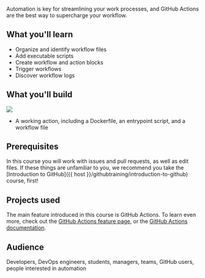 Automation is key for streamlining your work processes, and GitHub Actions are the best way to supercharge your workflow.

## What you'll learn

- Organize and identify workflow files
- Add executable scripts
- Create workflow and action blocks
- Trigger workflows
- Discover workflow logs

## What you'll build

![](https://user-images.githubusercontent.com/16547949/62388562-9fc1a500-b52b-11e9-8d7e-4f4d32450fd5.png)

- A working action, including a Dockerfile, an entrypoint script, and a workflow file

## Prerequisites

In this course you will work with issues and pull requests, as well as edit files. If these things are unfamiliar to you, we recommend you take the [Introduction to GitHub]({{ host }}/githubtraining/introduction-to-github) course, first!

## Projects used

The main feature introduced in this course is GitHub Actions. To learn even more, check out the [GitHub Actions feature page](https://github.com/features/actions), or the [GitHub Actions documentation](https://help.github.com/en/actions).

## Audience

Developers, DevOps engineers, students, managers, teams, GitHub users, people interested in automation
